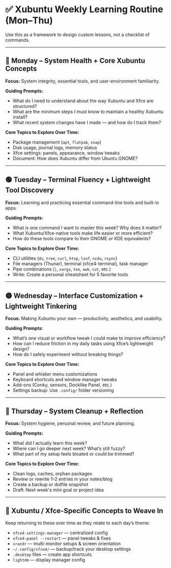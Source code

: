 # ✅ Xubuntu Weekly Learning Routine (Mon–Thu)

Use this as a framework to design custom lessons, not a checklist of commands.

---

## 🔵 Monday – System Health + Core Xubuntu Concepts

**Focus:** System integrity, essential tools, and user-environment familiarity.

**Guiding Prompts:**
- What do I need to understand about the way Xubuntu and Xfce are structured?
- What are the minimum steps I must know to maintain a healthy Xubuntu install?
- What recent system changes have I made — and how do I track them?

**Core Topics to Explore Over Time:**
- Package management (`apt`, `flatpak`, `snap`)
- Disk usage, journal logs, memory status
- Xfce settings: panels, appearance, window tweaks
- Document: How does Xubuntu differ from Ubuntu GNOME?

---

## 🟢 Tuesday – Terminal Fluency + Lightweight Tool Discovery

**Focus:** Learning and practicing essential command-line tools and built-in apps.

**Guiding Prompts:**
- What is one command I want to master this week? Why does it matter?
- What Xubuntu/Xfce-native tools make life easier or more efficient?
- How do these tools compare to their GNOME or KDE equivalents?

**Core Topics to Explore Over Time:**
- CLI utilities (`du`, `tree`, `curl`, `htop`, `lsof`, `ncdu`, `rsync`)
- File managers (Thunar), terminal (xfce4-terminal), task manager
- Pipe combinations (`|`, `xargs`, `tee`, `awk`, `cut`, etc.)
- Write: Create a personal cheatsheet for 5 favorite tools

---

## 🟡 Wednesday – Interface Customization + Lightweight Tinkering

**Focus:** Making Xubuntu your own — productivity, aesthetics, and usability.

**Guiding Prompts:**
- What’s one visual or workflow tweak I could make to improve efficiency?
- How can I reduce friction in my daily tasks using Xfce’s lightweight design?
- How do I safely experiment without breaking things?

**Core Topics to Explore Over Time:**
- Panel and whisker menu customizations
- Keyboard shortcuts and window manager tweaks
- Add-ons (Conky, sensors, Docklike Panel, etc.)
- Settings backup: Use `.config/` folder versioning

---

## 🔴 Thursday – System Cleanup + Reflection

**Focus:** System hygiene, personal review, and future planning.

**Guiding Prompts:**
- What did I actually learn this week?
- Where can I go deeper next week? What’s still fuzzy?
- What part of my setup feels bloated or could be trimmed?

**Core Topics to Explore Over Time:**
- Clean logs, caches, orphan packages
- Review or rewrite 1–2 entries in your notes/blog
- Create a backup or dotfile snapshot
- Draft: Next week's mini goal or project idea

---

## 🧰 Xubuntu / Xfce-Specific Concepts to Weave In

Keep returning to these over time as they relate to each day’s theme:

- `xfce4-settings-manager` — centralized config
- `xfce4-panel --restart` — panel tweaks & fixes
- `xrandr` — multi-monitor setups & screen orientation
- `~/.config/xfce4/` — backup/track your desktop settings
- `.desktop` files — create app shortcuts
- `lightdm` — display manager config